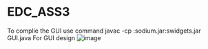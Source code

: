 # EDC_ASS3
To complie the GUI use command javac -cp :sodium.jar:swidgets.jar GUI.java
For GUI design 
![image](https://user-images.githubusercontent.com/50439921/200310238-0e5bbbad-6bc4-4672-8435-aa851397cfa6.png)

